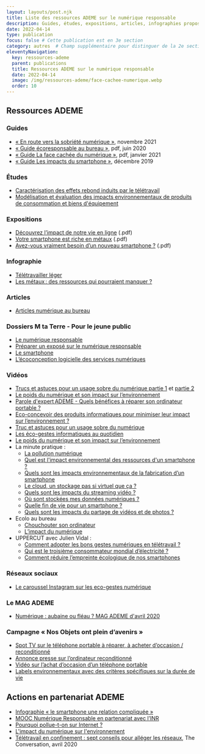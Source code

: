 ```yaml
---
layout: layouts/post.njk
title: Liste des ressources ADEME sur le numérique responsable
description: Guides, études, expositions, articles, infographies proposées par l'Ademe sur les impacts environnementaux du numérique et les moyens de les réduire.
date: 2022-04-14
type: publication
focus: false # Cette publication est en 3e section
category: autres  # Champ supplémentaire pour distinguer de la 2e section
eleventyNavigation:
  key: ressources-ademe
  parent: publications
  title: Ressources ADEME sur le numérique responsable
  date: 2022-04-14
  image: /img/ressources-ademe/face-cachee-numerique.webp
  order: 10
---
```

<!-- image: /img/ressources-ademe/face-cachee-numerique.webp -->

## Ressources ADEME

### Guides

- [« En route vers la sobriété numérique »](https://librairie.ademe.fr/consommer-autrement/5086-en-route-vers-la-sobriete-numerique-9791029718755.html), novembre 2021
-	[« Guide écoresponsable au bureau »](https://librairie.ademe.fr/cadic/174/guide-pratique-ecoresponsable-au-bureau.pdf?modal=false), pdf, juin 2020
-	[« Guide La face cachée du numérique »](https://librairie.ademe.fr/cadic/4932/guide-pratique-face-cachee-numerique.pdf?modal=false), pdf, janvier 2021
-	[« Guide Les impacts du smartphone »](https://www.ademe.fr/impacts-smartphone), décembre 2019

### Études

- [Caractérisation des effets rebond induits par le télétravail](https://www.ademe.fr/caracterisation-effets-rebond-induits-teletravail)
- [Modélisation et évaluation des impacts environnementaux de produits de consommation et biens d'équipement](https://www.ademe.fr/modelisation-evaluation-impacts-environnementaux-produits-consommation-biens-dequipement)

### Expositions

-	[Découvrez l’impact de notre vie en ligne](https://www.mtaterre.fr/sites/default/files/infographie-numerique-responsable-mtt.pdf) (.pdf)
-	[Votre smartphone est riche en métaux](https://ged.fne.asso.fr/silverpeas/LinkFile/Key/e6e8caca-4a59-4a08-a618-9e1f9c383668/Panneau_expo_FNE_PdL_metaux_smartphone_oct2017.pdf) (.pdf)
-	[Avez-vous vraiment besoin d’un nouveau smartphone ?](https://www.mtaterre.fr/sites/default/files/affiche-smartphone-synthese-gestes.pdf) (.pdf)

### Infographie

- [Télétravailler léger](https://librairie.ademe.fr/consommer-autrement/249-comment-teletravailler-leger-.html)
- [Les métaux : des ressources qui pourraient manquer ?](https://multimedia.ademe.fr/infographies/infographie-terres-rares-ademe/)

### Articles

-	[Articles numérique au bureau](https://particuliers.ademe.fr/au-bureau/numerique)

### Dossiers M ta Terre - Pour le jeune public

-	[Le numérique responsable](https://www.mtaterre.fr/dossiers/le-numerique-responsable)
-	[Préparer un exposé sur le numérique responsable](https://www.mtaterre.fr/le-numerique-responsable)
-	[Le smartphone](https://www.mtaterre.fr/dossiers/le-smartphone-pas-si-smart-pour-lenvironnement)
-	[L’écoconception logicielle des services numériques](https://www.mtaterre.fr/dossiers/lecoconception-logicielle-des-services-numeriques-cest-quoi)

### Vidéos

- [Trucs et astuces pour un usage sobre du numérique partie 1](https://www.youtube.com/watch?v=xZhq3gaoc8Y) et [partie 2](https://www.youtube.com/watch?v=wKs6L4MWl_8)
- [Le poids du numérique et son impact sur l’environnement](https://www.youtube.com/watch?v=o4_DLOuGToQ)
-	[Parole d'expert ADEME - Quels bénéfices à réparer son ordinateur portable ?](https://www.youtube.com/watch?v=ImQquyiEah0&list=PLIGbVmWpW-WxoN8Nvf43Cx3HpBfGvuz31&index=2)
-	[Eco-concevoir des produits informatiques pour minimiser leur impact sur l’environnement ?](https://www.youtube.com/watch?v=4LAFa-OMy7M)
-	[Truc et astuces pour un usage sobre du numérique](https://www.youtube.com/watch?v=wKs6L4MWl_8)
-	[Les éco-gestes informatiques au quotidien](https://www.youtube.com/watch?v=FXDfrciFNIY)
-	[Le poids du numérique et son impact sur l’environnement](https://www.youtube.com/watch?v=o4_DLOuGToQ)
-	La minute pratique :
    -	[La pollution numérique](https://www.youtube.com/watch?v=ii0c1twh-PE)
    - [Quel est l'impact environnemental des ressources d'un smartphone ?](https://www.youtube.com/watch?v=lbxvzYXDmFQ)
    - [Quels sont les impacts environnementaux de la fabrication d’un smartphone](https://www.youtube.com/watch?v=05uWBh_HZ4s)
    - [Le cloud, un stockage pas si virtuel que ça ?](https://www.youtube.com/watch?v=4gD4SBmhzyk)
    - [Quels sont les impacts du streaming vidéo ?](https://www.youtube.com/watch?v=DuOYFEJ4GW0)
    - [Où sont stockées mes données numériques ?](https://www.youtube.com/watch?v=yY3NBc8spMI)
    - [Quelle fin de vie pour un smartphone ?](https://www.youtube.com/watch?v=2RF1QNhaXio)
    - [Quels sont les impacts du partage de vidéos et de photos ?](https://www.youtube.com/watch?v=YbYr_icc13k)
-	Ecolo au bureau
    - [Chouchouter son ordinateur](https://www.youtube.com/watch?v=UkqY3Xbc0hQ)
    - [L’impact du numérique](https://www.youtube.com/watch?v=WV7An10k11Q)
-	UPPERCUT avec Julien Vidal :
    - [Comment adopter les bons gestes numériques en télétravail ?](https://www.youtube.com/watch?v=WPGD_s0Ae10)
    - [Qui est le troisième consommateur mondial d’électricité ?](https://www.youtube.com/watch?v=ti8wFw3WMuw&list=PLIGbVmWpW-WxXSnn_XJxSia9ajf8ehPDC&index=7)
    - [Comment réduire l’empreinte écologique de nos smartphones](https://www.youtube.com/watch?v=AD7ucQy9was)

### Réseaux sociaux

-	[Le caroussel Instagram sur les eco-gestes numérique](https://www.instagram.com/p/B_z__RSCm0y/)

### Le MAG ADEME

-	[Numérique : aubaine ou fléau ? MAG ADEME d'avril 2020](https://fr.calameo.com/read/00459949924503230a136)

### Campagne « Nos Objets ont plein d’avenirs »

-	[Spot TV sur le téléphone portable à réparer, à acheter d’occasion / reconditionné](https://www.youtube.com/watch?v=_NCDJCOaS6g)
-	[Annonce presse sur l’ordinateur reconditionné](https://longuevieauxobjets.gouv.fr/sites/ademe.fr/files/documents/210x297_AFFICHETTE_STANDARD_OCCASION.pdf )
-	[Vidéo sur l’achat d’occasion d’un téléphone portable](https://www.youtube.com/watch?time_continue=2&v=CWoPNQM9dyQ)
-	[Labels environnementaux avec des critères spécifiques sur la durée de vie](https://longuevieauxobjets.gouv.fr/acheter-durable/multimedia)

## Actions en partenariat ADEME

-	[Infographie « le smartphone une relation compliquée »](https://www.qqf.fr/infographie/52/smartphone)
-	[MOOC Numérique Responsable en partenariat avec l’INR](https://www.academie-nr.org/)
-	[Pourquoi pollue-t-on sur Internet ?](https://www.youtube.com/watch?v=hyziGePiG8U)
-	[L'impact du numérique sur l'environnement](https://www.youtube.com/watch?v=iEF_rFQBynw)
-	[Télétravail en confinement : sept conseils pour alléger les réseaux](https://theconversation.com/teletravail-en-confinement-sept-conseils-pour-alleger-les-reseaux-136570), The Conversation, avril 2020
